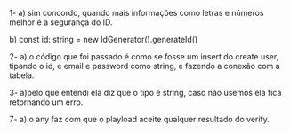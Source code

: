 1-
a) sim concordo, quando mais informações como letras e números melhor é a segurança do ID.

b)  const id: string = new IdGenerator().generateId()

2- 
a) o código que foi passado é como se fosse um insert do create user, tipando o id, e email e password como string, e fazendo a conexão com a tabela.

3-
a)pelo que entendi ela diz que o tipo é string, caso não usemos ela fica retornando um erro. 

7-
a) o any faz com que o playload aceite qualquer resultado do verify.